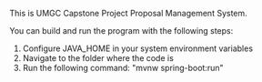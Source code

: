 This is UMGC Capstone Project Proposal Management System.

You can build and run the program with the following steps:

1. Configure JAVA_HOME in your system environment variables
2. Navigate to the folder where the code is
3. Run the following command: "mvnw spring-boot:run"